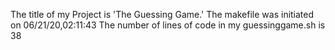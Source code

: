 The title of my Project is 'The Guessing Game.'
The makefile was initiated on 06/21/20,02:11:43
The number of lines of code in my guessinggame.sh is 38
